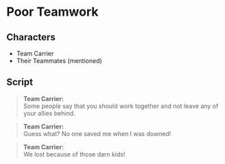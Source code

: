 # Poor Teamwork
## Characters
* Team Carrier
* Their Teammates (mentioned)

## Script
> **Team Carrier:**<br />
> Some people say that you should work together and not leave any of your allies behind.

> **Team Carrier:**<br />
> Guess what? No one saved me when I was downed!

> **Team Carrier:**<br />
> We lost because of those darn kids!
